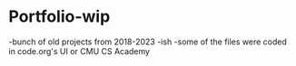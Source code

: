 # Portfolio-wip
-bunch of old projects from 2018-2023 -ish 
-some of the files were coded in code.org's UI or CMU CS Academy
